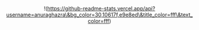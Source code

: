 <div align="center">

  !(https://github-readme-stats.vercel.app/api?username=anuraghazra\&bg_color=30,10617f,e9e8ed\&title_color=fff\&text_color=fff)

</div>
